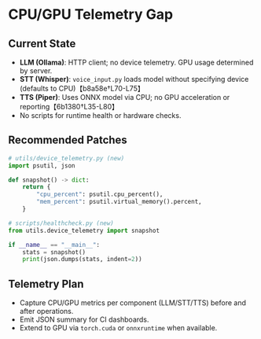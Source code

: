 # CPU/GPU Telemetry Gap

## Current State
- **LLM (Ollama)**: HTTP client; no device telemetry. GPU usage determined by server.
- **STT (Whisper)**: `voice_input.py` loads model without specifying device (defaults to CPU)【b8a58e†L70-L75】
- **TTS (Piper)**: Uses ONNX model via CPU; no GPU acceleration or reporting【6b1380†L35-L80】
- No scripts for runtime health or hardware checks.

## Recommended Patches
```python
# utils/device_telemetry.py (new)
import psutil, json

def snapshot() -> dict:
    return {
        "cpu_percent": psutil.cpu_percent(),
        "mem_percent": psutil.virtual_memory().percent,
    }
```
```python
# scripts/healthcheck.py (new)
from utils.device_telemetry import snapshot

if __name__ == "__main__":
    stats = snapshot()
    print(json.dumps(stats, indent=2))
```

## Telemetry Plan
- Capture CPU/GPU metrics per component (LLM/STT/TTS) before and after operations.
- Emit JSON summary for CI dashboards.
- Extend to GPU via `torch.cuda` or `onnxruntime` when available.
